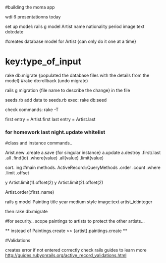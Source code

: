 #building the moma app

wdi 6 presentationns today

set up model:
rails g model Artist name nationality period image:text dob:date

#creates database model for Artist {can only do it one at a time}

# key:type_of_input

rake db:migrate {populated the database files with the details from the model}
#rake db:rollback (undo migrate)

rails g migration {file name to describe the change}
in the file

seeds.rb
add data to seeds.rb
exec: rake db:seed

check commands: rake -T

first entry = Artist.first
last entry = Artist.last

### for homework last night.update whitelist

#class and instance commands..

Arist.new
	.create
	a.save {for singular instance}
	a.update
	a.destroy
	.first/.last
	.all
	.find(id)
	.where(value)
	.all(value)
	.limit(value)


sort. ing
#main methods.
ActiveRecord::QueryMethods
.order
.count
.where
.limit
.offset

y Artist.limit(1).offset(2)
y Artist.limit(2).offset(2)


Artist.order(:first_name)

rails g model Painting title year medium style image:text artist_id:integer

then rake db:migrate

#for security..
scope paintings to artists to protect the other artists...

** instead of Paintings.create >> {artist}.paintings.create **

#Validations

creates error if not entered correctly
check rails guides to learn more
http://guides.rubyonrails.org/active_record_validations.html